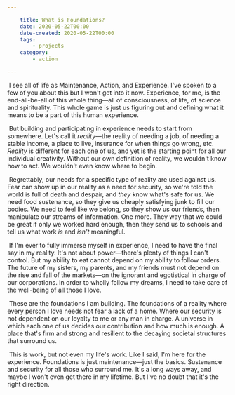 ```yaml
---

    title: What is Foundations?
    date: 2020-05-22T00:00
    date-created: 2020-05-22T00:00
    tags:
        - projects
    category:
        - action

---
```




​	I see all of life as Maintenance, Action, and Experience. I've spoken to a few of you about this but I won't get into it now. Experience, for me, is the end-all-be-all of this whole thing&mdash;all of consciousness, of life, of science and spirituality. This whole game is just us figuring out and defining what it means to be a part of this human experience.

​	But building and participating in experience needs to start from somewhere. Let's call it *reality*&mdash;the reality of needing a job, of needing a stable income, a place to live, insurance for when things go wrong, etc. *Reality* is different for each one of us, and yet is the starting point for all our individual creativity. Without our own definition of reality, we wouldn't know how to act. We wouldn't even know where to begin.

​	Regrettably, our needs for a specific type of reality are used against us. Fear can show up in our reality as a need for security, so we're told the world is full of death and despair, and *they* know what's safe for us. We need food sustenance, so they give us cheaply satisfying junk to fill our bodies. We need to feel like we belong, so they show us our friends, then manipulate our streams of information. One more. They way that we could be great if only we worked hard enough, then they send us to schools and tell us what work *is* and *isn't* meaningful.

​	If I'm ever to fully immerse myself in experience, I need to have the final say in my reality. It's not about power&mdash;there's plenty of things I can't control. But my ability to eat cannot depend on my ability to follow orders. The future of my sisters, my parents, and my friends must not depend on the rise and fall of the markets&mdash;on the ignorant and egotistical in charge of our corporations. In order to wholly follow my dreams, I need to take care of the well-being of all those I love.

​	These are the foundations I am building. The foundations of a reality where every person I love needs not fear a lack of a home. Where our security is not dependent on our loyalty to me or any man in charge. A universe in which each one of us decides our contribution and how much is enough. A place that's firm and strong and resilient to the decaying societal structures that surround us.

​	This is work, but not even my life's work. Like I said, I'm here for the experience. Foundations is just maintenance&mdash;just the basics. Sustenance and security for all those who surround me. It's a long ways away, and maybe I won't even get there in my lifetime. But I've no doubt that it's the right direction.